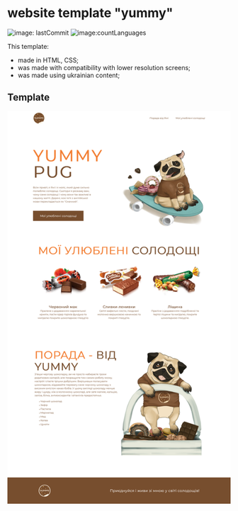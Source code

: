 # website template "yummy"
![image: lastCommit](https://img.shields.io/github/last-commit/Korneliia08/yummi)
![image:countLanguages](https://img.shields.io/github/languages/count/Korneliia08/yummi)

This template:
* made in HTML, CSS;
* was made with compatibility with lower resolution screens;
* was made using ukrainian content;

## Template
![dog](https://github.com/Korneliia08/yummi/blob/main/assets/images/yummyWebsite.png)
